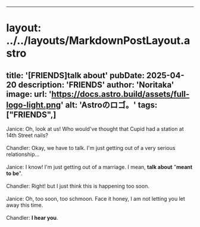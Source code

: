 
---
# layout: ../../layouts/MarkdownPostLayout.astro
title: '[FRIENDS]talk about'
pubDate: 2025-04-20
description: 'FRIENDS'
author: 'Noritaka'
image:
    url: 'https://docs.astro.build/assets/full-logo-light.png'
    alt: 'Astroのロゴ。'
tags: ["FRIENDS",]
---

Janice: Oh, look at us! Who would've thought that Cupid had a station at 14th Street nails?<br>
<br>
Chandler: Okay, we have to talk. I'm just getting out of a very serious relationship...<br>
<br>
Janice: I know! I'm just getting out of a marriage. I mean, **talk about** "**meant to be**".<br>
<br>
Chandler: Right! but I just think this is happening too soon.<br>
<br>
Janice: Oh, too soon, too schmoon. Face it honey, I am not letting you let away this time.<br>
<br>
Chandler: **I hear you**.<br>
<br>

